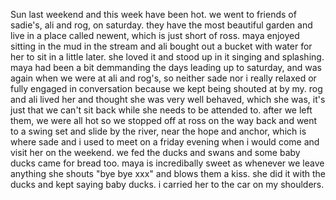 Sun last weekend and this week have been hot. we went to friends of sadie's, ali and rog, on saturday. they have the most beautiful garden and live in a place called newent, which is just short of ross. maya enjoyed sitting in the mud in the stream and ali bought out a bucket with water for her to sit in a little later. she loved it and stood up in it singing and splashing. maya had been a bit demmanding the days leading up to saturday, and was again when we were at ali and rog's, so neither sade nor i really relaxed or fully engaged in conversation because we kept being shouted at by my. rog and ali lived her and thought she was very well behaved, which she was, it's just that we can't sit back while she needs to be attended to. after we left them, we were all hot so we stopped off at ross on the way back and went to a swing set and slide by the river, near the hope and anchor, which is where sade and i used to meet on a friday evening when i would come and visit her on the weekend. we fed the ducks and swans and some baby ducks came for bread too. maya is incredibally sweet as whenever we leave anything she shouts "bye bye xxx" and blows them a kiss. she did it with the ducks and kept saying baby ducks. i carried her to the car on my shoulders.
